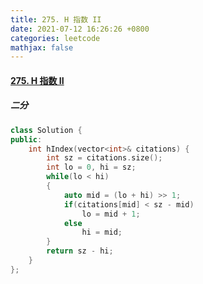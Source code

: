 ```yaml
---
title: 275. H 指数 II
date: 2021-07-12 16:26:26 +0800
categories: leetcode
mathjax: false
---
```

#### [275. H 指数 II](https://leetcode-cn.com/problems/h-index-ii/)


##### 二分
```c++
class Solution {
public:
    int hIndex(vector<int>& citations) {
        int sz = citations.size();
        int lo = 0, hi = sz;
        while(lo < hi)
        {
            auto mid = (lo + hi) >> 1;
            if(citations[mid] < sz - mid)
                lo = mid + 1;
            else
                hi = mid;
        }
        return sz - hi;
    }
};
```
